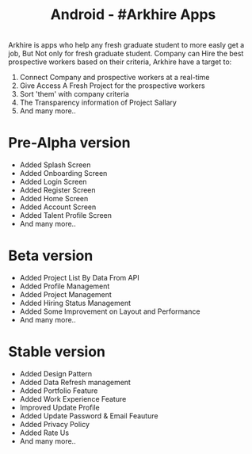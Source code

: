 <h1 align="center">Android - #Arkhire Apps</h1>

<br> Arkhire is apps who help any fresh graduate student to more easly get a job, But Not only for fresh graduate
student. Company can Hire the best prospective workers based on their criteria, Arkhire have a target to:</br>
1. Connect Company and prospective workers at a real-time</br>
2. Give Access A Fresh Project for the prospective workers</br>
3. Sort 'them' with company criteria</br>
4. The Transparency information of Project Sallary</br>
5. And many more..</br>

# Pre-Alpha version
- Added Splash Screen </br>
- Added Onboarding Screen </br>
- Added Login Screen </br>
- Added Register Screen </br>
- Added Home Screen</br>
- Added Account Screen</br>
- Added Talent Profile Screen</br>
- And many more..</br>

# Beta version
- Added Project List By Data From API
- Added Profile Management
- Added Project Management
- Added Hiring Status Management
- Added Some Improvement on Layout and Performance
- And many more..</br>

# Stable version
- Added Design Pattern
- Added Data Refresh management
- Added Portfolio Feature
- Added Work Experience Feature
- Improved Update Profile
- Added Update Password & Email Feauture
- Added Privacy Policy 
- Added Rate Us
- And many more..</br>
